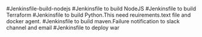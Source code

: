 #Jenkinsfile-build-nodejs
#Jenkinsfile to build NodeJS
#Jenkinsfile to build Terraform
#Jenkinsfile to build Python.This need reuirements.text file and docker agent.
#Jenkinsfile to build maven.Failure notification to slack channel and email
#Jenkinsfile to deploy war
